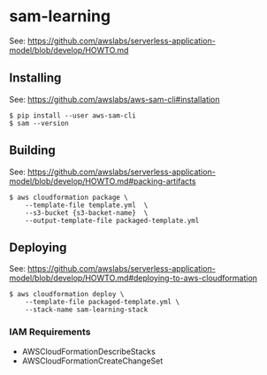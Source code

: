# sam-learning

See: https://github.com/awslabs/serverless-application-model/blob/develop/HOWTO.md

## Installing

See: https://github.com/awslabs/aws-sam-cli#installation

```
$ pip install --user aws-sam-cli
$ sam --version
```

## Building

See: https://github.com/awslabs/serverless-application-model/blob/develop/HOWTO.md#packing-artifacts

```
$ aws cloudformation package \
    --template-file template.yml  \
    --s3-bucket {s3-backet-name}  \
    --output-template-file packaged-template.yml
```

## Deploying

See: https://github.com/awslabs/serverless-application-model/blob/develop/HOWTO.md#deploying-to-aws-cloudformation

```
$ aws cloudformation deploy \
    --template-file packaged-template.yml \
    --stack-name sam-learning-stack
```

### IAM Requirements

- AWSCloudFormationDescribeStacks
- AWSCloudFormationCreateChangeSet
